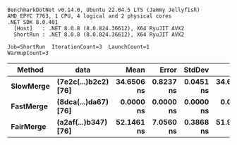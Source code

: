 ```

BenchmarkDotNet v0.14.0, Ubuntu 22.04.5 LTS (Jammy Jellyfish)
AMD EPYC 7763, 1 CPU, 4 logical and 2 physical cores
.NET SDK 8.0.401
  [Host]   : .NET 8.0.8 (8.0.824.36612), X64 RyuJIT AVX2
  ShortRun : .NET 8.0.8 (8.0.824.36612), X64 RyuJIT AVX2

Job=ShortRun  IterationCount=3  LaunchCount=1  
WarmupCount=3  

```
| Method    | data                 | Mean       | Error     | StdDev    | Min        | Max        | Gen0   | Allocated |
|---------- |--------------------- |-----------:|----------:|----------:|-----------:|-----------:|-------:|----------:|
| **SlowMerge** | **(7e2c(...)b2c2) [76]** | **34.6506 ns** | **0.8237 ns** | **0.0451 ns** | **34.6116 ns** | **34.7001 ns** | **0.0010** |      **80 B** |
| **FastMerge** | **(8dca(...)da67) [76]** |  **0.0000 ns** | **0.0000 ns** | **0.0000 ns** |  **0.0000 ns** |  **0.0000 ns** |      **-** |         **-** |
| **FairMerge** | **(a2af(...)b347) [76]** | **52.1461 ns** | **7.0560 ns** | **0.3868 ns** | **51.9123 ns** | **52.5925 ns** | **0.0017** |     **144 B** |
